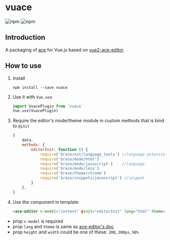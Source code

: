 # vuace


![npm](https://img.shields.io/npm/v/vuace.svg?style=flat-square)
![npm](https://img.shields.io/npm/dw/vuace.svg?style=flat-square)


## Introduction
A packaging of [ace](https://ace.c9.io/) for Vue.js based on [vue2-ace-editor](https://github.com/chairuosen/vue2-ace-editor).

## How to use

1. Install

    ```
    npm install --save vuace
    ```

2. Use it with `Vue.use`

    ```js
    import VuacePlugin from `vuace`
    Vue.use(VuacePlugin)
    ```

3. Require the editor's mode/theme module in custom methods that is bind to `@init`

    ```js
    {
        data,
        methods: {
            editorInit: function () {
                require('brace/ext/language_tools') //language extension prerequsite...
                require('brace/mode/html')
                require('brace/mode/javascript')    //language
                require('brace/mode/less')
                require('brace/theme/chrome')
                require('brace/snippets/javascript') //snippet
            }
        },
    }
    ```

4. Use the component in template

    ```html
    <ace-editor v-model="content" @init="editorInit" lang="html" theme="chrome" width="500" height="100"></ace-editor>
    ```


* prop `v-model`  is required
* prop `lang` and `theme` is same as [ace-editor's doc](https://github.com/ajaxorg/ace)
* prop `height` and `width` could be one of these:  `200`, `200px`, `50%`

